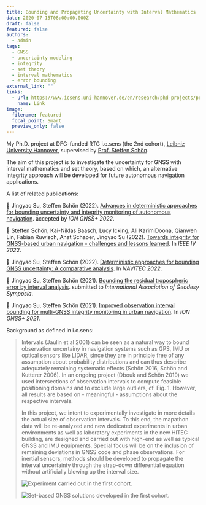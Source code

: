 ```yaml
---
title: Bounding and Propagating Uncertainty with Interval Mathematics
date: 2020-07-15T08:00:00.000Z
draft: false
featured: false
authors:
  - admin
tags:
  - GNSS
  - uncertainty modeling
  - integrity
  - set theory
  - interval mathematics
  - error bounding
external_link: ""
links:
  - url: https://www.icsens.uni-hannover.de/en/research/phd-projects/projects-of-the-2nd-cohort/bounding-and-propagating/
    name: Link
image:
  filename: featured
  focal_point: Smart
  preview_only: false
---
```

My Ph.D. project at DFG-funded RTG i.c.sens (the 2nd cohort), [Leibniz University Hannover](www.uni-hannover.de), supervised by [Prof. Steffen Schön](http://www.ife.uni-hannover.de/en/institute/team/steffen-schoen/).

The aim of this project is to investigate the uncertainty for GNSS with interval mathematics and set theory, based on which, an alternative integrity approach will be developed for future autonomous navigation applications.

A list of related publications:

:page_with_curl: Jingyao Su, Steffen Schön (2022). [Advances in deterministic approaches for bounding uncertainty and integrity monitoring of autonomous navigation](https://www.jingyao-su.com/publication/advances-in-deterministic-approaches-for-bounding-uncertainty-and-integrity-monitoring-of-autonomous-navigation/). accepted by *ION GNSS+ 2022*.

:page_with_curl: Steffen Schön, Kai-Niklas Baasch, Lucy Icking, Ali KarimiDoona, Qianwen Lin, Fabian Ruwisch, Anat Schaper, Jingyao Su (2022). [Towards integrity for GNSS-based urban navigation - challenges and lessons learned](https://www.jingyao-su.com/publication/towards-integrity-for-gnss-based-urban-navigation-challenges-and-lessons-learned/). In *IEEE IV 2022*.

:page_with_curl: Jingyao Su, Steffen Schön (2022). [Deterministic approaches for bounding GNSS uncertainty: A comparative analysis](https://www.jingyao-su.com/publication/deterministic-approaches-for-bounding-gnss-uncertainty-a-comparative-analysis/). In *NAVITEC 2022*.

:page_with_curl: Jingyao Su, Steffen Schön (2021). [Bounding the residual tropospheric error by interval analysis](https://www.jingyao-su.com/publication/bounding-the-residual-tropospheric-error-by-interval-analysis/). submitted to *International Association of Geodesy Symposia*.

:page_with_curl: Jingyao Su, Steffen Schön (2021). [Improved observation interval bounding for multi-GNSS integrity monitoring in urban navigation](https://www.jingyao-su.com/publication/improved-observation-interval-bounding-for-multi-gnss-integrity-monitoring-in-urban-navigation/). In *ION GNSS+ 2021*.



Background as defined in i.c.sens:

> Intervals (Jaulin et al 2001) can be seen as a natural way to bound observation uncertainy in navigation systems such as GPS, IMU or optical sensors like LIDAR, since they are in principle free of any assumption about probability distributions and can thus describe adequately remaining systematic effects (Schön 2016, Schön and Kutterer 2006). In an ongoing project (Dbouk and Schön 2019) we used intersections of observation intervals to compute feasible positioning domains and to exclude large outliers, cf. Fig. 1. However, all results are based on - meaningful - assumptions about the respective intervals.
>
> In this project, we intent to experimentally investigate in more details the actual size of observation intervals. To this end, the mapathon data will be re-analyzed and new dedicated experiments in urban environments as well as laboratory experiments in the new HITEC building, are designed and carried out with high-end as well as typical GNSS and IMU equipments. Special focus will be on the inclusion of remaining deviations in GNSS code and phase observations. For inertial sensors, methods should be developed to propagate the interval uncertainty through the strap-down differential equation without artificially blowing up the interval size.
>
> ![](https://www.icsens.uni-hannover.de/fileadmin/_processed_/0/4/csm_IfE_Proj1a_Phase2_637b06d58c.png "Experiment carried out in the first cohort.")
>
> ![](https://www.icsens.uni-hannover.de/fileadmin/_processed_/6/5/csm_IfE_Proj1b_Phase2_27208a1adc.png "Set-based GNSS solutions developed in the first cohort.")